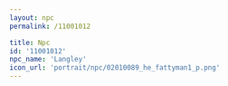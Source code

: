 ```yaml
---
layout: npc
permalink: /11001012

title: Npc
id: '11001012'
npc_name: 'Langley'
icon_url: 'portrait/npc/02010089_he_fattyman1_p.png'
---
```

